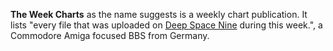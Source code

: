 **The Week Charts** as the name suggests is a weekly chart publication. It lists "every file that was uploaded on [Deep Space Nine](https://demozoo.org/bbs/3043/) during this week.", a Commodore Amiga focused BBS from Germany.